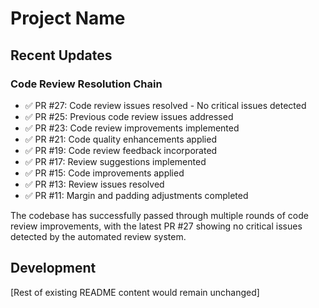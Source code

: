 # Project Name

## Recent Updates

### Code Review Resolution Chain
- ✅ PR #27: Code review issues resolved - No critical issues detected
- ✅ PR #25: Previous code review issues addressed
- ✅ PR #23: Code review improvements implemented
- ✅ PR #21: Code quality enhancements applied
- ✅ PR #19: Code review feedback incorporated
- ✅ PR #17: Review suggestions implemented
- ✅ PR #15: Code improvements applied
- ✅ PR #13: Review issues resolved
- ✅ PR #11: Margin and padding adjustments completed

The codebase has successfully passed through multiple rounds of code review improvements, with the latest PR #27 showing no critical issues detected by the automated review system.

## Development

[Rest of existing README content would remain unchanged]